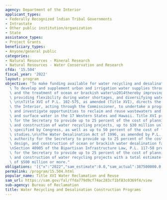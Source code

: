 ```yaml
---
agency: Department of the Interior
applicant_types:
- Federally Recognized lndian Tribal Governments
- Intrastate
- Other public institution/organization
- State
assistance_types:
- Project Grants
beneficiary_types:
- Anyone/general public
categories:
- Natural Resources - Mineral Research
- Natural Resources - Water Conservation and Research
cfda: '15.504'
fiscal_year: '2022'
layout: program
objective: "To make funding available for water recycling and desalination projects.\
  \ To develop and supplement urban and irrigation water supplies through water reuse\
  \ and the treatment of ocean or brackish water\u2014thereby improving efficiency,\
  \ providing flexibility during water shortages, and diversifying water supply portfolios.\
  \ \n\nTitle XVI of P.L. 102-575, as amended (Title XVI), directs the Secretary of\
  \ the Interior, acting through the Commissioner, to undertake a program to identify\
  \ and investigate opportunities to reclaim and reuse wastewaters and impaired ground\
  \ and surface water in the 17 Western States and Hawaii. Title XVI provides authority\
  \ for the Secretary to provide up to 25 percent of the cost of planning, design,\
  \ and construction of water recycling projects, up to $30 million unless otherwise\
  \ specified by Congress, as well as up to 50 percent of the cost of feasibility\
  \ studies.\n\nThe Water Desalination Act of 1996, as amended by P.L. 114-332 provides\
  \ authority for the Secretary to provide up to 25 percent of the cost of planning,\
  \ design, and construction of ocean or brackish water desalination facilities. \n\
  \nSection 40905 of the Bipartisan Infrastructure Law, P.L. 117-58 provides authority\
  \ for the Secretary to provide up to 25 percent of the cost of planning, design,\
  \ and construction of water recycling projects with a total estimate project cost\
  \ of $500 million or more."
obligations: '[{"x":"2022","sam_estimate":0.0,"sam_actual":387500000.0,"usa_spending_actual":33361260.7},{"x":"2023","sam_estimate":292000000.0,"sam_actual":0.0,"usa_spending_actual":62581922.38},{"x":"2024","sam_estimate":189000000.0,"sam_actual":0.0,"usa_spending_actual":0.0}]'
permalink: /program/15.504.html
popular_name: Title XVI Water Reclamation and Reuse
sam_url: https://sam.gov/fal/ffda779d9cf74ac283cf1bf83c0369f4/view
sub-agency: Bureau of Reclamation
title: Water Recycling and Desalination Construction Programs
---
```

